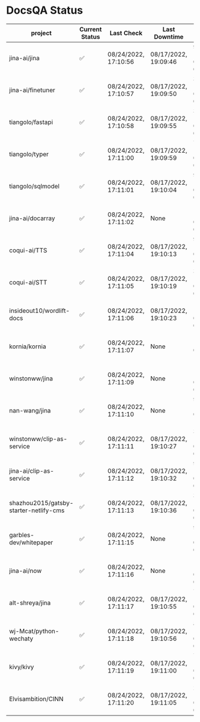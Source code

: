 # DocsQA Status

|               project                |Current Status|     Last Check     |   Last Downtime    |              % Uptime               |
|--------------------------------------|--------------|--------------------|--------------------|-------------------------------------|
|jina-ai/jina                          |✅            |08/24/2022, 17:10:56|08/17/2022, 19:09:46|90.156 (since 08/15/2022, 07:09:42)  |
|jina-ai/finetuner                     |✅            |08/24/2022, 17:10:57|08/17/2022, 19:09:50|36.854 (since 08/15/2022, 07:09:42)  |
|tiangolo/fastapi                      |✅            |08/24/2022, 17:10:58|08/17/2022, 19:09:55|36.864 (since 08/15/2022, 07:09:42)  |
|tiangolo/typer                        |✅            |08/24/2022, 17:11:00|08/17/2022, 19:09:59|78.776 (since 08/15/2022, 07:09:42)  |
|tiangolo/sqlmodel                     |✅            |08/24/2022, 17:11:01|08/17/2022, 19:10:04|90.188 (since 08/15/2022, 07:09:42)  |
|jina-ai/docarray                      |✅            |08/24/2022, 17:11:02|None                |100.000 (since 08/24/2022, 01:39:12) |
|coqui-ai/TTS                          |✅            |08/24/2022, 17:11:04|08/17/2022, 19:10:13|90.180 (since 08/15/2022, 07:09:42)  |
|coqui-ai/STT                          |✅            |08/24/2022, 17:11:05|08/17/2022, 19:10:19|36.872 (since 08/15/2022, 07:09:42)  |
|insideout10/wordlift-docs             |✅            |08/24/2022, 17:11:06|08/17/2022, 19:10:23|178.963 (since 08/15/2022, 07:09:42) |
|kornia/kornia                         |✅            |08/24/2022, 17:11:07|None                |1665.418 (since 08/23/2022, 16:11:04)|
|winstonww/jina                        |✅            |08/24/2022, 17:11:09|None                |100.000 (since 08/24/2022, 08:10:59) |
|nan-wang/jina                         |✅            |08/24/2022, 17:11:10|None                |99.680 (since 08/24/2022, 15:11:24)  |
|winstonww/clip-as-service             |✅            |08/24/2022, 17:11:11|08/17/2022, 19:10:27|36.882 (since 08/15/2022, 07:09:42)  |
|jina-ai/clip-as-service               |✅            |08/24/2022, 17:11:12|08/17/2022, 19:10:32|90.200 (since 08/15/2022, 07:09:42)  |
|shazhou2015/gatsby-starter-netlify-cms|✅            |08/24/2022, 17:11:13|08/17/2022, 19:10:36|36.882 (since 08/15/2022, 07:09:42)  |
|garbles-dev/whitepaper                |✅            |08/24/2022, 17:11:15|None                |91.334 (since 08/24/2022, 01:39:12)  |
|jina-ai/now                           |✅            |08/24/2022, 17:11:16|None                |100.000 (since 08/24/2022, 01:39:12) |
|alt-shreya/jina                       |✅            |08/24/2022, 17:11:17|08/17/2022, 19:10:55|77.168 (since 08/15/2022, 07:09:42)  |
|wj-Mcat/python-wechaty                |✅            |08/24/2022, 17:11:18|08/17/2022, 19:10:56|87.228 (since 08/15/2022, 07:09:42)  |
|kivy/kivy                             |✅            |08/24/2022, 17:11:19|08/17/2022, 19:11:00|77.173 (since 08/15/2022, 07:09:42)  |
|Elvisambition/CINN                    |✅            |08/24/2022, 17:11:20|08/17/2022, 19:11:05|23.868 (since 08/15/2022, 07:09:42)  |
